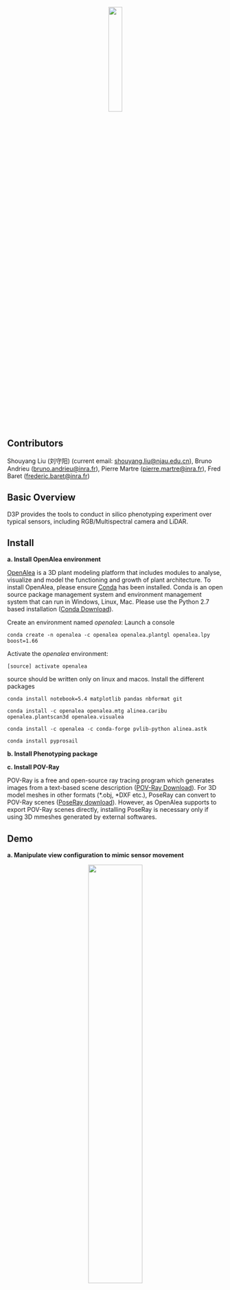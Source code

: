 <p align="center"><img width=25% src="https://user-images.githubusercontent.com/6087486/51623212-7dc1e700-1f38-11e9-86ac-a4041dae99b3.png"></p>

## Contributors
Shouyang Liu (刘守阳) (current email: shouyang.liu@njau.edu.cn),
Bruno Andrieu (bruno.andrieu@inra.fr),
Pierre Martre (pierre.martre@inra.fr),
Fred Baret    (frederic.baret@inra.fr)

## Basic Overview
D3P provides the tools to conduct in silico phenotyping experiment over typical sensors, including RGB/Multispectral camera and LiDAR.

## Install
**a. Install OpenAlea environment**

[OpenAlea](http://openalea.gforge.inria.fr/dokuwiki/doku.php) is a 3D plant modeling platform that includes modules to analyse, visualize and model the functioning and growth of plant architecture. To install OpenAlea, please ensure [Conda](https://conda.io) has been installed. Conda is an open source package management system and environment management system that can run in Windows, Linux, Mac.  Please use the Python 2.7 based installation ([Conda Download](https://conda.io/miniconda.html)).

Create an environment named *openalea*:
Launch a console
    
    conda create -n openalea -c openalea openalea.plantgl openalea.lpy boost=1.66

Activate the *openalea* environment:

    [source] activate openalea

source should be written only on linux and macos.
Install the different packages

    conda install notebook=5.4 matplotlib pandas nbformat git

    conda install -c openalea openalea.mtg alinea.caribu openalea.plantscan3d openalea.visualea 

    conda install -c openalea -c conda-forge pvlib-python alinea.astk
    
    conda install pyprosail
    
**b. Install Phenotyping package** 


**c. Install POV-Ray**

POV-Ray is a free and open-source ray tracing program which generates images from a text-based scene description ([POV-Ray Download](http://www.povray.org/download/)). For 3D model meshes in other formats (*.obj, *DXF etc.), PoseRay can convert to POV-Ray scenes ([PoseRay download](https://sites.google.com/site/poseray/)). However, as OpenAlea supports to export POV-Ray scenes directly, installing PoseRay is necessary only if using 3D mmeshes generated by external softwares.

## Demo
**a. Manipulate view configuration to mimic sensor movement**

<p align="center"><img width=50% src="https://user-images.githubusercontent.com/6087486/51630522-a94dcd00-1f4a-11e9-82e4-1b18fad68ef0.gif"></p>

**b. Change Light condition**

<p align="center"><img width=50% src="https://user-images.githubusercontent.com/6087486/51639055-45360380-1f60-11e9-993b-242ee70c7ad9.gif"></p>

## Citation
If you use material here, please consider to cite the following paper:

## License
This project is licensed under the MIT License - see the [LICENSE.md](LICENSE.md) file for details

## Acknowledgement
Thanks a lot for help from:
Chistophe pardal   (christophe.pradal@inria.fr),
Fredieric Boudon   (frederic.boudon@cirad.fr),
Christian Fournier (christian.fournier@supagro.inra.fr)
